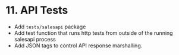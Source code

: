 # 11. API Tests

- Add `tests/salesapi` package
- Add test function that runs http tests from outside of the running salesapi process
- Add JSON tags to control API response marshalling.

